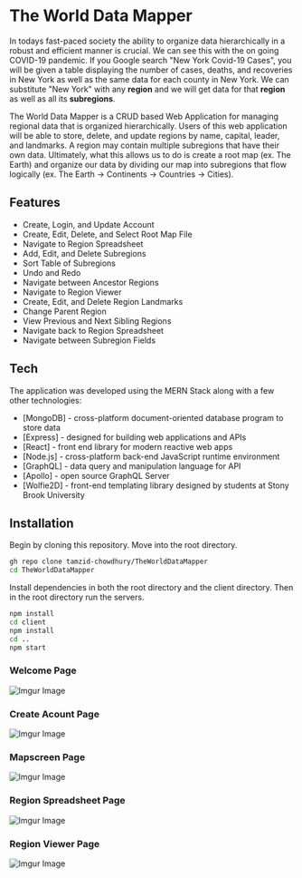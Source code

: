 # The World Data Mapper

In todays fast-paced society the ability to organize data hierarchically in a robust and efficient manner is crucial. We can see this with the on going COVID-19 pandemic. If you Google search "New York Covid-19 Cases", you will be given a table displaying the number of cases, deaths, and recoveries in New York as well as the same data for each county in New York. We can substitute "New York" with any <b>region</b> and we will get data for that <b>region</b> as well as all its <b>subregions</b>.

The World Data Mapper is a CRUD based Web Application for managing regional data that is organized hierarchically. Users of this web application will be able to store, delete, and update regions by name, capital, leader, and landmarks. A region may contain multiple subregions that have their own data. Ultimately, what this allows us to do is create a root map (ex. The Earth) and organize our data by dividing our map into subregions that flow logically (ex. The Earth -> Continents -> Countries -> Cities). 

## Features

- Create, Login, and Update Account 
- Create, Edit, Delete, and Select Root Map File
- Navigate to Region Spreadsheet
- Add, Edit, and Delete Subregions 
- Sort Table of Subregions 
- Undo and Redo 
- Navigate between Ancestor Regions 
- Navigate to Region Viewer 
- Create, Edit, and Delete Region Landmarks 
- Change Parent Region
- View Previous and Next Sibling Regions
- Navigate back to Region Spreadsheet 
- Navigate between Subregion Fields 


## Tech

The application was developed using the MERN Stack along with a few other technologies: 

- [MongoDB] - cross-platform document-oriented database program to store data 
- [Express] - designed for building web applications and APIs
- [React] - front end library for modern reactive web apps
- [Node.js] - cross-platform back-end JavaScript runtime environment 
- [GraphQL] - data query and manipulation language for API
- [Apollo] - open source GraphQL Server
- [Wolfie2D] - front-end templating library designed by students at Stony Brook University



## Installation

Begin by cloning this repository. Move into the root directory. 
```sh
gh repo clone tamzid-chowdhury/TheWorldDataMapper
cd TheWorldDataMapper
```
Install dependencies in both the root directory and the client directory. Then in the root directory run the servers. 
```sh
npm install
cd client
npm install
cd ..
npm start
```


### Welcome Page
![Imgur Image](https://i.imgur.com/VSPkpaC.png)

### Create Acount Page
![Imgur Image](https://imgur.com/qqIw6QN.png)


### Mapscreen Page
![Imgur Image](https://i.imgur.com/Gq9OJgp.png)


### Region Spreadsheet Page
![Imgur Image](https://i.imgur.com/UJXh1xV.png?2)

### Region Viewer Page
![Imgur Image](https://i.imgur.com/4sEl1Rk.png)

